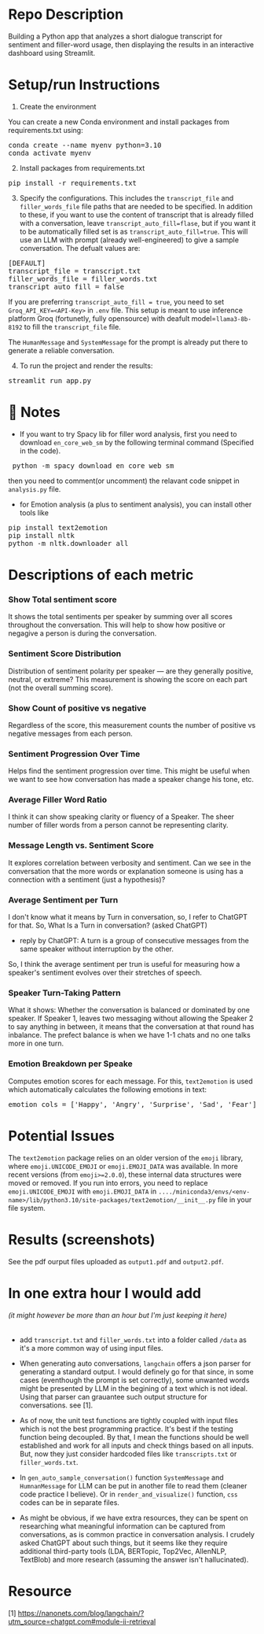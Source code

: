 # Repo Description
Building a Python app that analyzes a short dialogue transcript for sentiment and filler-word usage, then displaying the results in an interactive dashboard using Streamlit.

# Setup/run Instructions
1. Create the environment

You can create a new Conda environment and install packages from requirements.txt using:

 <pre>conda create --name myenv python=3.10 
conda activate myenv </pre>

2. Install packages from requirements.txt

 <pre>pip install -r requirements.txt</pre>


3. Specify the configurations. This includes the ```transcript_file``` 
 and ```filler_words_file``` file paths that are needed to be specified. In addition to these, if you want to use the content of transcript that is already filled with a conversation, leave ```transcript_auto_fill=flase```, but if you want it to be automatically filled set is as  ```transcript_auto_fill=true```. This will use an LLM with prompt (already well-engineered) to give a sample conversation. The defualt values are:
<pre>
[DEFAULT]
transcript_file = transcript.txt
filler_words_file = filler_words.txt
transcript_auto_fill = false
</pre>

If you are preferring `transcript_auto_fill = true`, you need to set `Groq_API_KEY=<API-Key>` in `.env` file. This setup is meant to use inference platform Groq (fortunetly, fully opensource) with deafult model=`llama3-8b-8192` to fill the `transcript_file` file.

The `HumanMessage` and `SystemMessage` for the prompt is already put there to generate a reliable conversation.

4. To run the project and render the results:

<pre>streamlit run app.py</pre>


# 🔹  Notes
- If you want to try Spacy lib for filler word analysis, first you need to download ```en_core_web_sm``` by the following terminal command (Specified in the code).

 <pre> python -m spacy download en_core_web_sm  </pre>
then you need to comment(or uncomment) the relavant code snippet in ```analysis.py``` file.

- for Emotion analysis (a plus to sentiment analysis), you can install other tools like



<pre>pip install text2emotion
pip install nltk   
python -m nltk.downloader all</pre>



# Descriptions of each metric

### Show Total sentiment score 
It shows the total sentiments per speaker by summing over all scores throughout the conversation. This will help to show how positive or negagive a person is during the conversation.

### Sentiment Score Distribution
 Distribution of sentiment polarity per speaker — are they generally positive, neutral, or extreme? This measurement is showing the score on each part (not the overall summing score).

### Show Count of positive vs negative
Regardless of the score,  this measurement counts the number of positive vs negative messages from each person.   

### Sentiment Progression Over Time
Helps find the sentiment progression over time. This might be useful when we want to see how conversation has made a speaker change his tone, etc.

###  Average Filler Word Ratio
I think it can show speaking clarity or fluency of a Speaker. The sheer number of filler words from a person cannot be representing  clarity.

### Message Length vs. Sentiment Score
It explores correlation between verbosity and sentiment. Can we see in the conversation that the more words or explanation someone is using has a connection with a sentiment (just a hypothesis)?


### Average Sentiment per Turn
I don't know what it means by Turn in conversation, so, I refer to ChatGPT for that. So, What Is a Turn in conversation? (asked ChatGPT) 
 - reply by ChatGPT: A turn is a group of consecutive messages from the same speaker without interruption by the other. 

 So, I think the average sentiment per trun is useful for measuring how a speaker's sentiment evolves over their stretches of speech.

### Speaker Turn-Taking Pattern
What it shows: Whether the conversation is balanced or dominated by one speaker. If Speaker 1, leaves two messaging without allowing the Speaker 2 to say anything in between, it means that the conversation at that round has inbalance. The prefect balance is when we have 1-1 chats and no one talks more in one turn.




### Emotion Breakdown per Speake
Computes emotion scores for each message. For this, `text2emotion` is used which automatically calculates the following emotions in text:
<pre>emotion_cols = ['Happy', 'Angry', 'Surprise', 'Sad', 'Fear']</pre>

# Potential Issues

The `text2emotion` package relies on an older version of the `emoji` library, where `emoji.UNICODE_EMOJI` or `emoji.EMOJI_DATA` was available. In more recent versions (from `emoji>=2.0.0`), these internal data structures were moved or removed. If you run into errors, you need to replace   `emoji.UNICODE_EMOJI` with `emoji.EMOJI_DATA` in 
```..../miniconda3/envs/<env-name>/lib/python3.10/site-packages/text2emotion/__init__.py``` file in your file system.

# Results (screenshots)

See the pdf ourput files uploaded as `output1.pdf` and `output2.pdf`.

# In one extra hour I would add
###### (it might however be more than an hour but I'm just keeping it here)
- add `transcript.txt` and `filler_words.txt` into a folder called `/data`  as it's a more common way of using input files.

- When generating auto conversations, `langchain` offers a json parser for generating a standard output. I would definely go for that since, in some cases (eventhough the prompt is set correctly), some unwanted words might be presented by LLM in the begining of a text which is not ideal. Using that parser can grauantee such output structure for conversations. see [1].

- As of now, the unit test functions are tightly coupled with input files which is not the best programming practice. It's best if the testing function being decoupled. By that, I mean the functions should be well established and work for all inputs and check things based on all inputs. But, now they just consider hardcoded files like `transcripts.txt` or `filler_words.txt`.

- In `gen_auto_sample_conversation()` function `SystemMessage` and `HumnanMessage` for LLM can be put in another file to read them (cleaner code practice I believe). Or in `render_and_visualize()` function, `css` codes can be in separate files.

- As might be obvious, if we have extra resources, they can be spent on researching what meaningful information can be captured from conversations, as is common practice in conversation analysis. I crudely asked ChatGPT about such things, but it seems like they require additional third-party tools (LDA, BERTopic, Top2Vec, AllenNLP, TextBlob) and more research (assuming the answer isn't hallucinated).

# Resource
[1] https://nanonets.com/blog/langchain/?utm_source=chatgpt.com#module-ii-retrieval
